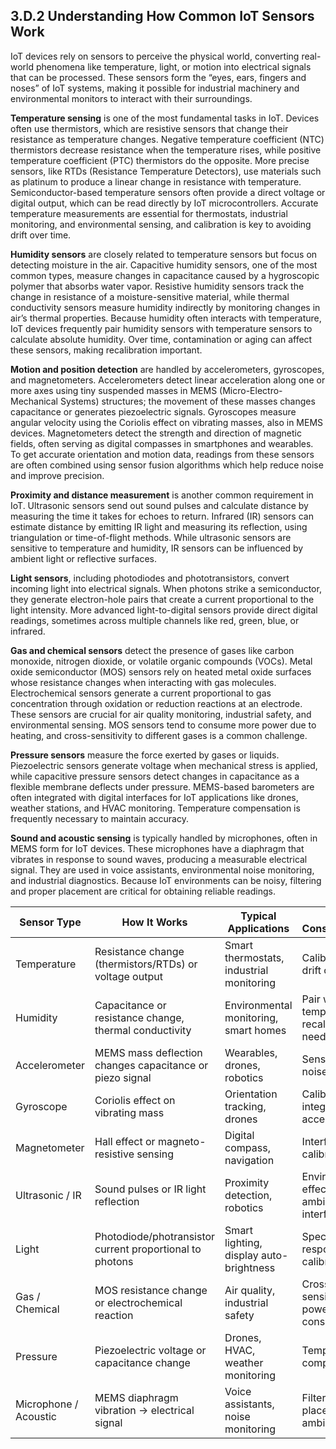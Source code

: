 ## 3.D.2 Understanding How Common IoT Sensors Work ##

IoT devices rely on sensors to perceive the physical world, converting real-world phenomena like temperature, light, or motion into electrical signals that can be processed. 
These sensors form the “eyes, ears, fingers and noses” of IoT systems, making it possible for industrial machinery and environmental monitors to interact with their surroundings.

**Temperature sensing** is one of the most fundamental tasks in IoT. Devices often use thermistors, which are resistive sensors that change their resistance as temperature changes. Negative temperature coefficient (NTC) thermistors decrease resistance when the temperature rises, while positive temperature coefficient (PTC) thermistors do the opposite. More precise sensors, like RTDs (Resistance Temperature Detectors), use materials such as platinum to produce a linear change in resistance with temperature. Semiconductor-based temperature sensors often provide a direct voltage or digital output, which can be read directly by IoT microcontrollers. 
Accurate temperature measurements are essential for thermostats, industrial monitoring, and environmental sensing, and calibration is key to avoiding drift over time.

**Humidity sensors** are closely related to temperature sensors but focus on detecting moisture in the air. 
Capacitive humidity sensors, one of the most common types, measure changes in capacitance caused by a hygroscopic polymer that absorbs water vapor. 
Resistive humidity sensors track the change in resistance of a moisture-sensitive material, while thermal conductivity sensors measure humidity indirectly by monitoring changes in air’s thermal properties. 
Because humidity often interacts with temperature, IoT devices frequently pair humidity sensors with temperature sensors to calculate absolute humidity. 
Over time, contamination or aging can affect these sensors, making recalibration important.

**Motion and position detection** are handled by accelerometers, gyroscopes, and magnetometers. 
Accelerometers detect linear acceleration along one or more axes using tiny suspended masses in MEMS (Micro-Electro-Mechanical Systems) structures; the movement of these masses changes capacitance or generates piezoelectric signals. 
Gyroscopes measure angular velocity using the Coriolis effect on vibrating masses, also in MEMS devices. 
Magnetometers detect the strength and direction of magnetic fields, often serving as digital compasses in smartphones and wearables. 
To get accurate orientation and motion data, readings from these sensors are often combined using sensor fusion algorithms which help reduce noise and improve precision.

**Proximity and distance measurement** is another common requirement in IoT. 
Ultrasonic sensors send out sound pulses and calculate distance by measuring the time it takes for echoes to return. 
Infrared (IR) sensors can estimate distance by emitting IR light and measuring its reflection, using triangulation or time-of-flight methods. 
While ultrasonic sensors are sensitive to temperature and humidity, IR sensors can be influenced by ambient light or reflective surfaces.

**Light sensors**, including photodiodes and phototransistors, convert incoming light into electrical signals. 
When photons strike a semiconductor, they generate electron-hole pairs that create a current proportional to the light intensity. 
More advanced light-to-digital sensors provide direct digital readings, sometimes across multiple channels like red, green, blue, or infrared. 

**Gas and chemical sensors** detect the presence of gases like carbon monoxide, nitrogen dioxide, or volatile organic compounds (VOCs). Metal oxide semiconductor (MOS) sensors rely on heated metal oxide surfaces whose resistance changes when interacting with gas molecules. Electrochemical sensors generate a current proportional to gas concentration through oxidation or reduction reactions at an electrode. These sensors are crucial for air quality monitoring, industrial safety, and environmental sensing. MOS sensors tend to consume more power due to heating, and cross-sensitivity to different gases is a common challenge.

**Pressure sensors** measure the force exerted by gases or liquids. Piezoelectric sensors generate voltage when mechanical stress is applied, while capacitive pressure sensors detect changes in capacitance as a flexible membrane deflects under pressure. MEMS-based barometers are often integrated with digital interfaces for IoT applications like drones, weather stations, and HVAC monitoring. Temperature compensation is frequently necessary to maintain accuracy.

**Sound and acoustic sensing** is typically handled by microphones, often in MEMS form for IoT devices. These microphones have a diaphragm that vibrates in response to sound waves, producing a measurable electrical signal. They are used in voice assistants, environmental noise monitoring, and industrial diagnostics. Because IoT environments can be noisy, filtering and proper placement are critical for obtaining reliable readings.

| Sensor Type           | How It Works                                             | Typical Applications                     | Key Considerations                           |
| --------------------- | -------------------------------------------------------- | ---------------------------------------- | -------------------------------------------- |
| Temperature           | Resistance change (thermistors/RTDs) or voltage output   | Smart thermostats, industrial monitoring | Calibration, drift over time                 |
| Humidity              | Capacitance or resistance change, thermal conductivity   | Environmental monitoring, smart homes    | Pair with temperature, recalibration needed  |
| Accelerometer         | MEMS mass deflection changes capacitance or piezo signal | Wearables, drones, robotics              | Sensor fusion, noise filtering               |
| Gyroscope             | Coriolis effect on vibrating mass                        | Orientation tracking, drones             | Calibration, integration with accelerometers |
| Magnetometer          | Hall effect or magneto-resistive sensing                 | Digital compass, navigation              | Interference, calibration                    |
| Ultrasonic / IR       | Sound pulses or IR light reflection                      | Proximity detection, robotics            | Environmental effects, ambient interference  |
| Light                 | Photodiode/photransistor current proportional to photons | Smart lighting, display auto-brightness  | Spectral response, calibration               |
| Gas / Chemical        | MOS resistance change or electrochemical reaction        | Air quality, industrial safety           | Cross-sensitivity, power consumption         |
| Pressure              | Piezoelectric voltage or capacitance change              | Drones, HVAC, weather monitoring         | Temperature compensation                     |
| Microphone / Acoustic | MEMS diaphragm vibration → electrical signal             | Voice assistants, noise monitoring       | Filtering, placement, ambient noise          |
